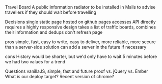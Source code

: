 Travel Board
A public information radiator to be installed in Malls to advise travellers if they should wait before travelling

Decisions
 single static page
 hosted on github pages
 accesses API directly
 requires a highly responsive design
 takes a list of traffic boards, combines their information and dedups
 don't refresh page

 pros
 simple, fast, easy to write, easy to deliver, more reliable, more secure than a server-side solution
 can add a server in the future if necessary

 cons
 History would be shorter, but we'd only have to wait 5 minutes before we had two values for a trend

Questions
 vanillaJS, simple, fast and future proof vs. jQuery vs. Ember
 What is our deploy target? Recent version of chrome?

